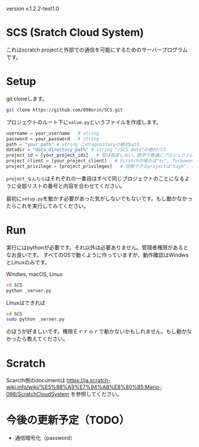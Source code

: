 version v.1.2.2-test1.0
# SCS (Sratch Cloud System)
これはscratch projectと外部での通信を可能にするためのサーバープログラムです。

# Setup
git cloneします。
```bash
git clone https://github.com/098orin/SCS.git
```

プロジェクトのルート下に`value.py`というファイルを作成します。
```py
username = your_username   # string
password = your_password   # string
path = "your_path" # string このrepositoryの絶対path
datadir = "data_directory_path" # string "/SCS_data"の絶対パス
project_id = [your_project_ids]   # 型は指定しない。数字で普通にプロジェクトidを書いてください。
project_client = [your_project_client]   # Scratchの場合は"sc", Turbowarpの場合は"tw"
project_privilege = [project_privileges]   # 信頼できるprojectは"high", 普通のは"low"
```
`project_なんたら`はそれぞれの一番目はすべて同じプロジェクトのことになるように全部リストの番号と内容を合わせてください。

最初に`setup.py`を動かす必要があった気がしないでもないです。もし動かなかったらこれを実行してみてください。

# Run
実行にはpythonが必要です。それ以外は必要ありません。管理者権限があるとなお良いです。
すべてのOSで動くように作っていますが、動作確認はWindwsとLinuxのみです。

Windws, macOS, Linux
```bash
cd SCS
python _server.py
```

Linuxはできれば
```bash
cd SCS
sudo python _server.py
```
のほうが好ましいです。権限Ｅｒｒｏｒで動かないかもしれません。もし動かなかったら教えてください。

# Scratch
Scarcth側のdocumentは
https://ja.scratch-wiki.info/wiki/%E5%88%A9%E7%94%A8%E8%80%85:Mario-098/ScratchCloudSystem
を参照してください。

# 今後の更新予定（TODO）
* 通信暗号化（password）